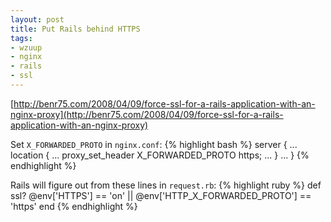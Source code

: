```yaml
---
layout: post
title: Put Rails behind HTTPS
tags:
- wzuup
- nginx
- rails
- ssl
---
```


[http://benr75.com/2008/04/09/force-ssl-for-a-rails-application-with-an-nginx-proxy](http://benr75.com/2008/04/09/force-ssl-for-a-rails-application-with-an-nginx-proxy)

Set `X_FORWARDED_PROTO` in `nginx.conf`:
{% highlight bash %}
server {
  ...
  location {
    ...
    proxy_set_header X_FORWARDED_PROTO https;
    ...
  }
...
}
{% endhighlight %}

Rails will figure out from these lines in `request.rb`:
{% highlight ruby %}
def ssl?
      @env['HTTPS'] == 'on' || @env['HTTP_X_FORWARDED_PROTO'] == 'https'
end
{% endhighlight %}
